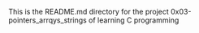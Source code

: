 This is the README.md directory for the project 0x03-pointers_arrqys_strings of learning C programming

